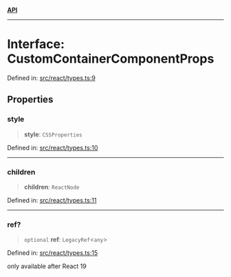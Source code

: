[**API**](../../API.md)

***

# Interface: CustomContainerComponentProps

Defined in: [src/react/types.ts:9](https://github.com/inokawa/virtua/blob/c57dcc6eb20a033518f26125d7ede7064cf208b7/src/react/types.ts#L9)

## Properties

### style

> **style**: `CSSProperties`

Defined in: [src/react/types.ts:10](https://github.com/inokawa/virtua/blob/c57dcc6eb20a033518f26125d7ede7064cf208b7/src/react/types.ts#L10)

***

### children

> **children**: `ReactNode`

Defined in: [src/react/types.ts:11](https://github.com/inokawa/virtua/blob/c57dcc6eb20a033518f26125d7ede7064cf208b7/src/react/types.ts#L11)

***

### ref?

> `optional` **ref**: `LegacyRef`\<`any`\>

Defined in: [src/react/types.ts:15](https://github.com/inokawa/virtua/blob/c57dcc6eb20a033518f26125d7ede7064cf208b7/src/react/types.ts#L15)

only available after React 19
